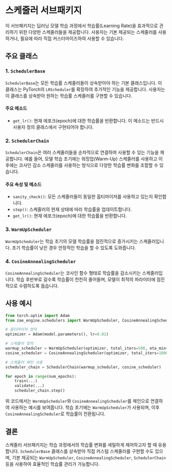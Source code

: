 # 스케줄러 서브패키지

이 서브패키지는 딥러닝 모델 학습 과정에서 학습률(Learning Rate)을 효과적으로 관리하기 위한 다양한 스케줄러들을 제공합니다. 사용자는 기본 제공되는 스케줄러를 사용하거나, 필요에 따라 직접 커스터마이즈하여 사용할 수 있습니다.

## 주요 클래스

### 1. `SchedulerBase`

`SchedulerBase`는 모든 학습률 스케줄러들이 상속받아야 하는 기본 클래스입니다. 이 클래스는 PyTorch의 `LRScheduler`를 확장하여 추가적인 기능을 제공합니다. 사용자는 이 클래스를 상속받아 원하는 학습률 스케줄러를 구현할 수 있습니다.

#### 주요 메소드
- `get_lr()`: 현재 에포크(epoch)에 대한 학습률을 반환합니다. 이 메소드는 반드시 사용자 정의 클래스에서 구현되어야 합니다.

### 2. `SchedulerChain`

`SchedulerChain`은 여러 스케줄러들을 순차적으로 연결하여 사용할 수 있는 기능을 제공합니다. 예를 들어, 모델 학습 초기에는 워밍업(Warm-Up) 스케줄러를 사용하고 이후에는 코사인 감소 스케줄러를 사용하는 방식으로 다양한 학습률 변화를 조합할 수 있습니다.

#### 주요 속성 및 메소드
- `sanity_check()`: 모든 스케줄러들이 동일한 옵티마이저를 사용하고 있는지 확인합니다.
- `step()`: 스케줄러의 현재 상태에 따라 학습률을 업데이트합니다.
- `get_lr()`: 현재 에포크(epoch)에 대한 학습률을 반환합니다.

### 3. `WarmUpScheduler`

`WarmUpScheduler`는 학습 초기의 모델 학습률을 점진적으로 증가시키는 스케줄러입니다. 초기 학습률이 낮은 경우 안정적인 학습을 할 수 있도록 도와줍니다.

### 4. `CosineAnnealingScheduler`

`CosineAnnealingScheduler`는 코사인 함수 형태로 학습률을 감소시키는 스케줄러입니다. 학습 후반부로 갈수록 학습률이 천천히 줄어들며, 모델이 최적의 파라미터에 점진적으로 수렴하도록 돕습니다.

## 사용 예시

```python
from torch.optim import Adam
from zae_engine.schedulers import WarmUpScheduler, CosineAnnealingScheduler, SchedulerChain

# 옵티마이저 정의
optimizer = Adam(model.parameters(), lr=0.01)

# 스케줄러 정의
warmup_scheduler = WarmUpScheduler(optimizer, total_iters=500, eta_min=0)
cosine_scheduler = CosineAnnealingScheduler(optimizer, total_iters=1000, eta_min=0)

# 스케줄러 체인 사용
scheduler_chain = SchedulerChain(warmup_scheduler, cosine_scheduler)

for epoch in range(num_epochs):
    train(...)
    validate(...)
    scheduler_chain.step()
```

위 코드에서는 `WarmUpScheduler`와 `CosineAnnealingScheduler`를 체인으로 연결하여 사용하는 예시를 보여줍니다. 학습 초기에는 `WarmUpScheduler`가 사용되며, 이후 `CosineAnnealingScheduler`로 학습률이 전환됩니다.

## 결론
스케줄러 서브패키지는 학습 과정에서의 학습률 변화를 세밀하게 제어하고자 할 때 유용합니다. `SchedulerBase` 클래스를 상속받아 직접 커스텀 스케줄러를 구현할 수도 있으며, 기본 제공되는 `WarmUpScheduler`, `CosineAnnealingScheduler`, `SchedulerChain` 등을 사용하여 효율적인 학습률 관리가 가능합니다.

